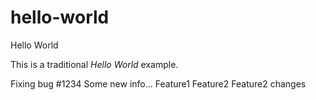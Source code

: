 hello-world
===========

Hello World

This is a traditional _Hello World_ example.

Fixing bug #1234
Some new info...
Feature1
Feature2
Feature2 changes
